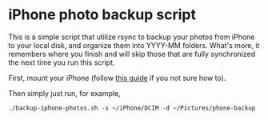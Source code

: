 # iPhone photo backup script

This is a simple script that utilize rsync to backup your photos from iPhone to your local disk, and organize them into YYYY-MM folders. What's more, it remembers where you finish and will skip those that are fully synchronized the next time you run this script. 

First, mount your iPhone (follow [this guide](https://itsfoss.com/iphone-antergos-linux/) if you not sure how to).

Then simply just run, for example,

```
./backup-iphone-photos.sh -s ~/iPhone/DCIM -d ~/Pictures/phone-backup
```